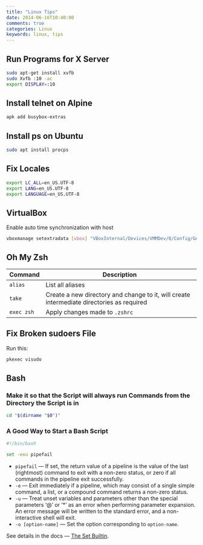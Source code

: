 ```yaml
---
title: "Linux Tips"
date: 2014-06-16T10:40:00
comments: true
categories: Linux
keywords: linux, tips
---
```


## Run Programs for X Server

```bash
sudo apt-get install xvfb
sudo Xvfb :10 -ac
export DISPLAY=:10
```

## Install telnet on Alpine

```bash
apk add busybox-extras
```

## Install ps on Ubuntu

```bash
sudo apt install procps
```

## Fix Locales

```bash
export LC_ALL=en_US.UTF-8
export LANG=en_US.UTF-8
export LANGUAGE=en_US.UTF-8
```

## VirtualBox

Enable auto time synchronization with host

```bash
vboxmanage setextradata [vbox] "VBoxInternal/Devices/VMMDev/0/Config/GetHostTimeDisabled" "1"
```

## Oh My Zsh

| Command    | Description                                                                               |
| ---------- | ----------------------------------------------------------------------------------------- |
| `alias`    | List all aliases                                                                          |
| `take`     | Create a new directory and change to it, will create intermediate directories as required |
| `exec zsh` | Apply changes made to `.zshrc`                                                            |

## Fix Broken sudoers File

Run this:

```bash
pkexec visudo
```

## Bash

### Make it so that the Script will always run Commands from the Directory the Script is in

```bash
cd "$(dirname "$0")"
```

### A Good Way to Start a Bash Script

```bash
#!/bin/bash

set -eou pipefail
```

- `pipefail` — If set, the return value of a pipeline is the value of the last (rightmost) command to exit with a non-zero status, or zero if all commands in the pipeline exit successfully.
- `-e` — Exit immediately if a pipeline, which may consist of a single simple command, a list, or a compound command returns a non-zero status.
- `-u` — Treat unset variables and parameters other than the special parameters ‘@’ or ‘\*’ as an error when performing parameter expansion. An error message will be written to the standard error, and a non-interactive shell will exit.
- `-o [option-name]` — Set the option corresponding to `option-name`.

See details in the docs — [The Set Builtin](https://www.gnu.org/software/bash/manual/html_node/The-Set-Builtin.html).

